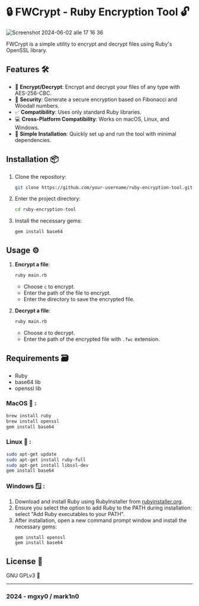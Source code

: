 # 🔒 FWCrypt - Ruby Encryption Tool 🔓

![Screenshot 2024-06-02 alle 17 16 36](https://github.com/mgxy0/FWCrypt/assets/127632468/793a4259-9493-411e-9c8f-cda967161153)

FWCrypt is a simple utility to encrypt and decrypt files using Ruby's OpenSSL library.

## Features 🛠️

- 📇 **Encrypt/Decrypt**: Encrypt and decrypt your files of any type with AES-256-CBC.
- 🔑 **Security**: Generate a secure encryption based on Fibonacci and Woodall numbers.
- ✅ **Compatibility**: Uses only standard Ruby libraries.
- 💻 **Cross-Platform Compatibility**: Works on macOS, Linux, and Windows.
- 🔧 **Simple Installation**: Quickly set up and run the tool with minimal dependencies.

## Installation 📦

1. Clone the repository:
   ```sh
   git clone https://github.com/your-username/ruby-encryption-tool.git
   ```
2. Enter the project directory:
   ```sh
   cd ruby-encryption-tool
   ```
3. Install the necessary gems:
   ```sh
   gem install base64
   ```

## Usage ⚙️

1. **Encrypt a file**:
   ```sh
   ruby main.rb
   ```
   - Choose `c` to encrypt.
   - Enter the path of the file to encrypt.
   - Enter the directory to save the encrypted file.

2. **Decrypt a file**:
   ```sh
   ruby main.rb
   ```
   - Choose `d` to decrypt.
   - Enter the path of the encrypted file with `.fwc` extension.

## Requirements 🗃️

   - Ruby
   - base64 lib
   - openssl lib

### MacOS  :

```sh
brew install ruby
brew install openssl
gem install base64
```

### Linux 🐧 :

```sh
sudo apt-get update
sudo apt-get install ruby-full
sudo apt-get install libssl-dev
gem install base64
```

### Windows 🪟 :

1. Download and install Ruby using RubyInstaller from [rubyinstaller.org](https://rubyinstaller.org/).
2. Ensure you select the option to add Ruby to the PATH during installation: select "Add Ruby executables to your PATH".
3. After installation, open a new command prompt window and install the necessary gems:
   ```sh
   gem install openssl
   gem install base64
   ```

## License 📄

GNU GPLv3 🐃

-----------------------------------------------------------------------------------------------------------------------------------------------------------------------------------------------------------------------------------------------------------------------------------------------------------------------------------------

### 2024 - mgxy0 / mark1n0
